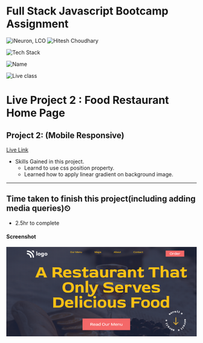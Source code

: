 # Full Stack Javascript Bootcamp Assignment

![iNeuron, LCO](https://img.shields.io/badge/iNeuron-LCO-green)
![Hitesh Choudhary](https://img.shields.io/badge/Hitesh--Choudhary-Full--stack--JS--bootcamp-red)

![Tech Stack](https://img.shields.io/badge/Tech%20Stack-HTML%20%7C%20CSS-blue)

![Name](https://img.shields.io/badge/Project%20Made%20by-Abhijeet%20Sharma-white)

![Live class](https://img.shields.io/badge/Live%20Project%201-Food%20Restaurant%20Home%20Page-orange)

# Live Project 2 : Food Restaurant Home Page

## Project 2: (Mobile Responsive)
[Live Link](https://live-project-2-fs-js.netlify.app/)

-   Skills Gained in this project.
    -   Learnd to use css position property.
    -   Learned how to apply linear gradient on background image.
    
---

## Time taken to finish this project(including adding media queries)⏲

-   2.5hr to complete

#### Screenshot

![Desktop](./screenshot/Project-2.png)
